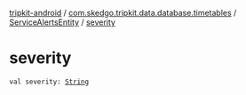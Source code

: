 [tripkit-android](../../index.md) / [com.skedgo.tripkit.data.database.timetables](../index.md) / [ServiceAlertsEntity](index.md) / [severity](./severity.md)

# severity

`val severity: `[`String`](https://kotlinlang.org/api/latest/jvm/stdlib/kotlin/-string/index.html)